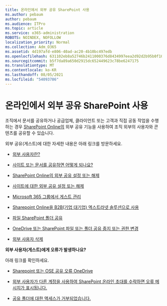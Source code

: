 ```yaml
---
title: 온라인에서 외부 공유 SharePoint 사용
ms.author: pebaum
author: pebaum
ms.audience: ITPro
ms.topic: article
ms.service: o365-administration
ROBOTS: NOINDEX, NOFOLLOW
localization_priority: Normal
ms.collection: Adm_O365
ms.assetid: 4d197afd-e806-40ad-ac20-4b10bc497edb
ms.openlocfilehash: 631102eb8a52746b2411000376d8434997eea2d92d2b95b0f102acf2a75f9d2d
ms.sourcegitcommit: b5f7da89a650d2915dc652449623c78be6247175
ms.translationtype: MT
ms.contentlocale: ko-KR
ms.lasthandoff: 08/05/2021
ms.locfileid: "54093786"
---
```

# <a name="enable-external-sharing-in-sharepoint-online"></a>온라인에서 외부 공유 SharePoint 사용

조직에서 문서를 공유하거나 공급업체, 클라이언트 또는 고객과 직접 공동 작업을 수행하는 경우 [SharePoint Online의](https://docs.microsoft.com/sharepoint/external-sharing-overview) 외부 공유 기능을 사용하여 조직 외부의 사용자와 콘텐츠를 공유할 수 있습니다.

외부 공유(게스트)에 대한 자세한 내용은 아래 링크를 방문하세요.

- [외부 사용자란?](https://docs.microsoft.com/sharepoint/external-sharing-overview#what-is-an-external-user)

- [사이트 또는 문서를 공유하면 어떻게 되나요?](https://docs.microsoft.com/sharepoint/external-sharing-overview#what-happens-when-i-share-a-site-or-document)

- [SharePoint Online의 외부 공유 설정 또는 해제](https://docs.microsoft.com/sharepoint/turn-external-sharing-on-or-off)

- [사이트에 대한 외부 공유 설정 또는 해제](https://docs.microsoft.com/sharepoint/change-external-sharing-site)

- [Microsoft 365 그룹에서 게스트 관리](https://docs.microsoft.com/microsoft-365/admin/create-groups/manage-guest-access-in-groups)

- [Sharepoint Online을 B2B(기업 대기업) 엑스트라넷 솔루션으로 사용](https://docs.microsoft.com/sharepoint/create-b2b-extranet)

- [파일 SharePoint 폴더 공유](https://support.office.com/article/share-sharepoint-files-or-folders-1fe37332-0f9a-4719-970e-d2578da4941c)

- [OneDrive 또는 SharePoint 파일 또는 폴더 공유 중지 또는 권한 변경](https://support.office.com/article/stop-sharing-onedrive-or-sharepoint-files-or-folders-or-change-permissions-0a36470f-d7fe-40a0-bd74-0ac6c1e13323)

- [외부 사용자 삭제](https://docs.microsoft.com/sharepoint/remove-users#delete-a-guest-from-the-microsoft-365-admin-center)

**외부 사용자(게스트)에게 오류가 발생하나요?**

아래 링크를 확인하세요. 

- [Sharepoint 또는 OSE 공유 오류 OneDrive](https://docs.microsoft.com/sharepoint/sharepoint-onedrive-error-message)

- [외부 사용자가 다른 계정을 사용하여 SharePoint 온라인 초대를 수락하면 오류 메시지가 표시됩니다.](https://docs.microsoft.com/sharepoint/support/sharing-and-permissions/error-when-external-user-accepts-an-invitation-by-using-another-account)

- [공유 폴더에 대한 액세스가 거부되었습니다.](https://docs.microsoft.com/sharepoint/support/sharing-and-permissions/cannot-access-shared-folder)
